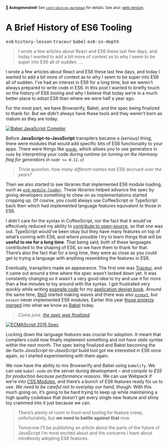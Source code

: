 <sub>&#x1F6A8; <strong>Autogenerated!</strong> See <a href="https://github.com/ponyfoo/articles/tree/master/contributing.markdown"><code>contributing.markdown</code></a> for details. See also: <a href="https://ponyfoo.com/articles/a-brief-history-of-es6-tooling">web version</a>.</sub>

<a href="https://ponyfoo.com/articles/a-brief-history-of-es6-tooling"><div></div></a>

<h1>A Brief History of ES6 Tooling</h1>

<p><kbd>es6</kbd> <kbd>history-lesson</kbd> <kbd>traceur</kbd> <kbd>babel</kbd> <kbd>es6-in-depth</kbd></p>

<blockquote><p>I wrote a few articles about React and ES6 these last few days, and today I wanted to add a bit more of context as to why I seem to be super into ES6 all of sudden. &#x2026;</p></blockquote>

<div><p>I wrote a few articles about React and ES6 these last few days, and today I wanted to add a bit more of context as to why I seem to be super into ES6 all of sudden. I&#x2019;ve had an interest in ES6 for a long time, but we weren&#x2019;t always prepared to write code in ES6. In this post I wanted to briefly touch on the history of ES6 tooling and why I believe that today we&#x2019;re in a much better place to adopt ES6 than where we were half a year ago.</p></div>

<div></div>

<div><p>For the most part, we have Browserify, Babel, and the spec being finalized to thank for. But we didn&#x2019;t always have these tools and they weren&#x2019;t born as mature as they are today.</p> <p><a href="http://babeljs.io/" target="_blank"><img src="https://i.imgur.com/DlNQvKS.png" alt="Babel JavaScript Compiler"></a></p></div>

<div><p>Before <strong>JavaScript-to-JavaScript</strong> transpilers became a <em>(serious)</em> thing, there were modules that would add specific bits of ES6 functionality to your apps. There were things like <a href="https://github.com/TooTallNate/gnode" target="_blank" aria-label="TooTallNate/gnode on GitHub"><code class="md-code md-code-inline">gnode</code></a>, which allows you to use generators in <code class="md-code md-code-inline">node</code> by interpreting your code during runtime <em>(or turning on the Harmony flag for generators in <code class="md-code md-code-inline">node &gt;= 0.11.x</code>)</em></p> <blockquote> <p><em>Trivia question: how many different names has ES6 accrued over the years?</em></p> </blockquote> <p>Then we also started to see libraries that implemented ES6 module loading, such as <a href="https://github.com/ModuleLoader/es6-module-loader" target="_blank" aria-label="ModuleLoader/es6-module-loader on GitHub"><code class="md-code md-code-inline">es6-module-loader</code></a>. These libraries helped advance the spec by giving developers something to chew on as implementations started cropping up. Of course, you could always use CoffeeScript or TypeScript back then which had implemented language features equivalent to those in ES6.</p> <p>I didn&#x2019;t care for the syntax in CoffeeScript, nor the fact that it would&#x2019;ve effectively reduced my ability to <a href="http://bevacqua.io/opensource" target="_blank" aria-label="I contribute on many open-source modules">contribute to open-source</a>, so that one was out. TypeScript would&#x2019;ve been okay but they have many features on top of what&#x2019;s coming with ES6, and <em>where possible</em> I try to learn things that will be <strong>useful to me for a long time</strong>. That being said, both of these languages contributed to the shaping of ES6, so we have them to thank for that. There&#x2019;s also the fact that for a long time, they were as close as you could get to trying a language with anything resembling the features in ES6.</p> <p>Eventually, transpilers made an appearance. The first one was <a href="https://github.com/google/traceur-compiler" target="_blank" aria-label="google/traceur-compiler on GitHub">Traceur</a>, and it came out around a time where the spec wasn&#x2019;t locked down yet. It was constantly changing so it wasn&#x2019;t a very good idea to try and use it for more than a few minutes to toy around with the syntax. I got frustrated very quickly while writing <a href="https://github.com/buildfirst/buildfirst/tree/master/ch05/17_harmony-traceur" target="_blank" aria-label="&apos;Harmony through Traceur, using Grunt&apos; code sample for JavaScript Application Design">example code</a> for my <a href="http://bevacquia.io/buildfirst" target="_blank" aria-label="JavaScript Application Design">application design book</a>. Around the same time, <a href="https://www.npmjs.com/package/6to5" target="_blank" aria-label="6to5 on npm">6to5</a> started making waves and there was also <a href="https://github.com/esnext/esnext" target="_blank" aria-label="esnext/esnext on GitHub"><code class="md-code md-code-inline">esnext</code></a>, but <code class="md-code md-code-inline">esnext</code> never implemented ES6 modules. Earlier this year <a href="http://babeljs.io/blog/2015/01/12/6to5-esnext/" target="_blank" aria-label="6to5 + esnext">those projects merged</a> into what we know as <a href="http://babeljs.io/" target="_blank" aria-label="Babel JavaScript Compiler">Babel</a> today.</p> <blockquote> <p><em>Come june, <a href="http://www.ecma-international.org/publications/files/ECMA-ST/Ecma-262.pdf" target="_blank" aria-label="ECMA-262 6th Edition was standarized on June 2015">the spec was finalized</a>.</em></p> </blockquote> <p><a href="http://www.ecma-international.org/publications/files/ECMA-ST/Ecma-262.pdf" target="_blank" aria-label="ECMA-262 6th Edition was standarized on June 2015"><img alt="ECMAScript 2015 Spec" title="Screen Shot 2015-08-25 at 17.37.57.png" class="" src="https://i.imgur.com/SiBLQvN.png"></a></p> <p>Locking down the language features was crucial for adoption. It meant that compilers could now finally implement something and <em>not have stale syntax</em> within the next month. The spec being finalized and Babel becoming the de-facto <em>JavaScript-to-JavaScript</em> build tool got me interested in ES6 once again, so I started experimenting with them again.</p> <p>We now have the ability to mix Browserify and Babel using <code class="md-code md-code-inline">babelify</code>. We can use <code class="md-code md-code-inline">babel-node</code> on the server during development &#x2013; <em>and compile to ES5 for production because performance reasons</em>. We can use Webpack if we&#x2019;re into <a href="http://glenmaddern.com/articles/css-modules" target="_blank" aria-label="CSS Modules article by Glen Maddern">CSS Modules</a>, and there&#x2019;s a bunch of ES6 features ready for us to use. <em>We need to be careful not to overplay our hand, though.</em> With this much going on, it&#x2019;s going to be hard trying to keep up while maintaining a high quality codebase that doesn&#x2019;t get every single new feature and shiny toy crammed into it just because we can.</p> <blockquote> <p>There&#x2019;s plenty of room in front-end tooling for feature creep, unfortunately, but <strong>we need to battle against that</strong> now.</p> <p>Tomorrow I&#x2019;ll be publishing an article about the parts of the future of JavaScript I&#x2019;m most excited about and the concerns I have about mindlessly adopting ES6 features.</p> </blockquote></div>
